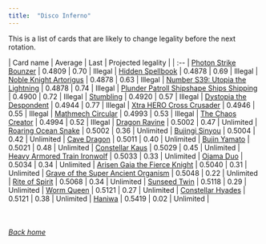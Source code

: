 ```yaml
---
title:  "Disco Inferno"
---
```


This is a list of cards that are likely to change legality before the next rotation.

| Card name | Average | Last | Projected legality |
| :-- |
[Photon Strike Bounzer](https://db.ygoprodeck.com/card/?search=Photon%20Strike%20Bounzer) | 0.4809 | 0.70 | Illegal |
[Hidden Spellbook](https://db.ygoprodeck.com/card/?search=Hidden%20Spellbook) | 0.4878 | 0.69 | Illegal |
[Noble Knight Artorigus](https://db.ygoprodeck.com/card/?search=Noble%20Knight%20Artorigus) | 0.4878 | 0.63 | Illegal |
[Number S39: Utopia the Lightning](https://db.ygoprodeck.com/card/?search=Number%20S39:%20Utopia%20the%20Lightning) | 0.4878 | 0.74 | Illegal |
[Plunder Patroll Shipshape Ships Shipping](https://db.ygoprodeck.com/card/?search=Plunder%20Patroll%20Shipshape%20Ships%20Shipping) | 0.4900 | 0.72 | Illegal |
[Stumbling](https://db.ygoprodeck.com/card/?search=Stumbling) | 0.4920 | 0.57 | Illegal |
[Dystopia the Despondent](https://db.ygoprodeck.com/card/?search=Dystopia%20the%20Despondent) | 0.4944 | 0.77 | Illegal |
[Xtra HERO Cross Crusader](https://db.ygoprodeck.com/card/?search=Xtra%20HERO%20Cross%20Crusader) | 0.4946 | 0.55 | Illegal |
[Mathmech Circular](https://db.ygoprodeck.com/card/?search=Mathmech%20Circular) | 0.4993 | 0.53 | Illegal |
[The Chaos Creator](https://db.ygoprodeck.com/card/?search=The%20Chaos%20Creator) | 0.4994 | 0.52 | Illegal |
[Dragon Ravine](https://db.ygoprodeck.com/card/?search=Dragon%20Ravine) | 0.5002 | 0.47 | Unlimited |
[Roaring Ocean Snake](https://db.ygoprodeck.com/card/?search=Roaring%20Ocean%20Snake) | 0.5002 | 0.36 | Unlimited |
[Bujingi Sinyou](https://db.ygoprodeck.com/card/?search=Bujingi%20Sinyou) | 0.5004 | 0.42 | Unlimited |
[Cave Dragon](https://db.ygoprodeck.com/card/?search=Cave%20Dragon) | 0.5011 | 0.40 | Unlimited |
[Bujin Yamato](https://db.ygoprodeck.com/card/?search=Bujin%20Yamato) | 0.5021 | 0.48 | Unlimited |
[Constellar Kaus](https://db.ygoprodeck.com/card/?search=Constellar%20Kaus) | 0.5029 | 0.45 | Unlimited |
[Heavy Armored Train Ironwolf](https://db.ygoprodeck.com/card/?search=Heavy%20Armored%20Train%20Ironwolf) | 0.5033 | 0.33 | Unlimited |
[Ojama Duo](https://db.ygoprodeck.com/card/?search=Ojama%20Duo) | 0.5034 | 0.34 | Unlimited |
[Arisen Gaia the Fierce Knight](https://db.ygoprodeck.com/card/?search=Arisen%20Gaia%20the%20Fierce%20Knight) | 0.5040 | 0.31 | Unlimited |
[Grave of the Super Ancient Organism](https://db.ygoprodeck.com/card/?search=Grave%20of%20the%20Super%20Ancient%20Organism) | 0.5048 | 0.22 | Unlimited |
[Rite of Spirit](https://db.ygoprodeck.com/card/?search=Rite%20of%20Spirit) | 0.5068 | 0.34 | Unlimited |
[Sunseed Twin](https://db.ygoprodeck.com/card/?search=Sunseed%20Twin) | 0.5118 | 0.29 | Unlimited |
[Worm Queen](https://db.ygoprodeck.com/card/?search=Worm%20Queen) | 0.5121 | 0.27 | Unlimited |
[Constellar Hyades](https://db.ygoprodeck.com/card/?search=Constellar%20Hyades) | 0.5121 | 0.38 | Unlimited |
[Haniwa](https://db.ygoprodeck.com/card/?search=Haniwa) | 0.5419 | 0.02 | Unlimited |

<br>

###### [Back home](index)